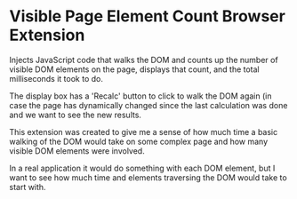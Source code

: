 # Visible Page Element Count Browser Extension

Injects JavaScript code that walks the DOM and counts up the number of visible DOM elements on the page, displays that count, and the total milliseconds it took to do.

The display box has a 'Recalc' button to click to walk the DOM again (in case the page has dynamically changed since the last calculation was done and 
we want to see the new results.

This extension was created to give me a sense of how much time a basic walking of the DOM would take on some complex page and how many visible DOM elements were involved.

In a real application it would do something with each DOM element, but I want to see how much time and elements traversing the DOM would take to start with.
